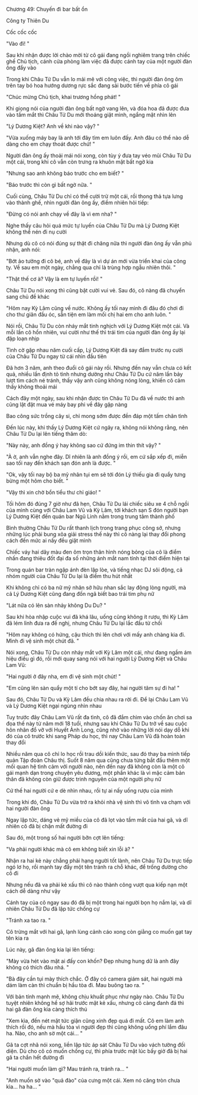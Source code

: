 




Chương 49: Chuyến đi bar bất ổn

Công ty Thiên Du

Cốc cốc cốc

"Vào đi! "

Sau khi nhận được lời chào mời từ cô gái đang ngồi nghiêm trang trên chiếc ghế Chủ tịch, cánh cửa phòng làm việc đã được cánh tay của một người đàn ông đẩy vào

Trong khi Châu Tử Du vẫn lo mải mê với công việc, thì người đàn ông ôm trên tay bó hoa hướng dương rực sắc đang sải bước tiến về phía cô gái

"Chúc mừng Chủ tịch, khai trương hồng phát! "

Khi giọng nói của người đàn ông bất ngờ vang lên, và đóa hoa đã được đưa vào tầm mắt thì Châu Tử Du mới thoáng giật mình, ngẩng mặt nhìn lên

"Lý Dương Kiệt? Anh về khi nào vậy? "

"Vừa xuống máy bay là anh tới đây tìm em luôn đấy. Anh đâu có thể nào dễ dàng cho em chạy thoát được chứ! "

Người đàn ông ấy thoải mái nói xong, còn tùy ý đưa tay véo mũi Châu Tử Du một cái, trong khi cô vẫn còn trưng ra khuôn mặt bất ngờ kia

"Nhưng sao anh không báo trước cho em biết? "

"Báo trước thì còn gì bất ngờ nữa. "

Cuối cùng, Châu Tử Du chỉ có thể cười trừ một cái, rồi thong thả tựa lưng vào thành ghế, nhìn người đàn ông ấy, điềm nhiên hỏi tiếp:

"Đừng có nói anh chạy về đây là vì em nha? "

Nghe thấy câu hỏi quá mức tự luyến của Châu Tử Du mà Lý Dương Kiệt không thể nén đi nụ cười

Nhưng dù cô có nói đúng sự thật đi chăng nữa thì người đàn ông ấy vẫn phủ nhận, anh nói:

"Bớt ảo tưởng đi cô bé, anh về đây là vì dự án mới vừa triển khai của công ty. Về sau em một ngày, chẳng qua chỉ là trùng hợp ngẫu nhiên thôi. "

"Thật thế cơ à? Vậy là em tự luyến rồi! "

Châu Tử Du nói xong thì cũng bật cười vui vẻ. Sau đó, cô nàng đã chuyển sang chủ đề khác

"Hôm nay Kỳ Lâm cũng về nước. Không ấy tối nay mình đi đâu đó chơi đi cho thư giãn đầu óc, sẵn tiện em làm mối chị hai em cho anh luôn. "

Nói rồi, Châu Tử Du còn nháy mắt tinh nghịch với Lý Dương Kiệt một cái. Và mỗi lần cô hồn nhiên, vui cười như thế thì trái tim của người đàn ông ấy lại đập loạn nhịp

Tình cờ gặp nhau năm cuối cấp, Lý Dương Kiệt đã say đắm trước nụ cười của Châu Tử Du ngay từ cái nhìn đầu tiên

Đã hơn 3 năm, anh theo đuổi cô gái này rồi. Nhưng đến nay vẫn chưa có kết quả, nhiều lần định tỏ tình nhưng dường như Châu Tử Du cứ năm lần bảy lượt tìm cách né tránh, thấy vậy anh cũng không nóng lòng, khiến cô cảm thấy không thoải mái

Cách đây một ngày, sau khi nhận được tin Châu Tử Du đã về nước thì anh cũng lật đật mua vé máy bay phi về đây gặp nàng

Bao công sức trồng cây si, chỉ mong sớm được đền đáp một tấm chân tình

Đến lúc này, khi thấy Lý Dương Kiệt cứ ngây ra, không nói không rằng, nên Châu Tử Du lại lên tiếng thăm dò:

"Này này, anh đồng ý hay không sao cứ đứng im thin thít vậy? "

"À ờ, anh vẫn nghe đây. Dĩ nhiên là anh đồng ý rồi, em cứ sắp xếp đi, miễn sao tối nay đến khách sạn đón anh là được. "

"Ok, vậy tối nay bộ ba mỹ nhân tụi em sẽ tới đón Lý thiếu gia đi quẩy tưng bừng một hôm cho biết. "

"Vậy thì xin chờ bổn tiểu thư chỉ giáo! "


Tối hôm đó đúng 7 giờ như đã hẹn, Châu Tử Du lái chiếc siêu xe 4 chỗ ngồi của mình cùng với Châu Lam Vũ và Kỳ Lâm, tới khách sạn S đón người bạn Lý Dương Kiệt đến quán bar Ngũ Linh nằm trong trung tâm thành phố

Bình thường Châu Tử Du rất thanh lịch trong trang phục công sở, nhưng những lúc phải bung xõa giải stress thế này thì cô nàng lại thay đổi phong cách đến mức ai nấy đều giật mình

Chiếc váy hai dây màu đen ôm trọn thân hình nóng bỏng của cô là điểm nhấn đang thiêu đốt đại đa số những ánh mắt nam tính tại thời điểm hiện tại

Trong quán bar tràn ngập ánh đèn lập lòe, và tiếng nhạc DJ sôi động, cả nhóm người của Châu Tử Du lại là điểm thu hút nhất

Khi không chỉ có ba nữ mỹ nhân sở hữu nhan sắc lay động lòng người, mà cả Lý Dương Kiệt cũng đang đốn ngã biết bao trái tim phụ nữ

"Lát nữa có lên sàn nhảy không Du Du? "

Sau khi hòa nhập cuộc vui đã khá lâu, uống cũng không ít rượu, thì Kỳ Lâm đã lém lỉnh đưa ra đề nghị, nhưng Châu Tử Du lại lắc đầu từ chối

"Hôm nay không có hứng, cậu thích thì lên chơi với mấy anh chàng kia đi. Mình đi vệ sinh một chút đã. "

Nói xong, Châu Tử Du còn nháy mắt với Kỳ Lâm một cái, như đang ngầm ám hiệu điều gì đó, rồi mới quay sang nói với hai người Lý Dương Kiệt và Châu Lam Vũ:

"Hai người ở đây nha, em đi vệ sinh một chút! "

"Em cũng lên sàn quẩy một tí cho bớt say đây, hai người tâm sự đi ha! "

Sau đó, Châu Tử Du và Kỳ Lâm đều chia nhau ra rời đi. Để lại Châu Lam Vũ và Lý Dương Kiệt ngại ngùng nhìn nhau

Tuy trước đây Châu Lam Vũ rất đa tình, cô đã đắm chìm vào chốn ăn chơi sa đọa thế này từ năm mới 18 tuổi, nhưng sau khi Châu Tử Du trở về sau cuộc hôn nhân đổ vỡ với Huyết Ảnh Long, cũng nhờ vào những lời nói dạy dỗ khi đó của cô trước khi sang Pháp du học, thì nay Châu Lam Vũ đã hoàn toàn thay đổi

Nhiều năm qua cô chỉ lo học rồi trau dồi kiến thức, sau đó thay ba mình tiếp quản Tập đoàn Châu thị. Suốt 8 năm qua cũng chưa từng bắt đầu thêm một mối quan hệ tình cảm với người nào, nên đến nay đã không còn là một cô gái mạnh dạn trong chuyện yêu đương, một phần khác là vì mặc cảm bản thân đã không còn giữ được trinh nguyên của một người phụ nữ

Cứ thế hai người cứ e dè nhìn nhau, rồi tự ai nấy uống rượu của mình

Trong khi đó, Châu Tử Du vừa trở ra khỏi nhà vệ sinh thì vô tình va chạm với hai người đàn ông

Ngay lập tức, dáng vẻ mỹ miều của cô đã lọt vào tầm mắt của hai gã, và dĩ nhiên cô đã bị chặn mất đường đi

Sau đó, một trong số hai người bỡn cợt lên tiếng:

"Va phải người khác mà cô em không biết xin lỗi à? "

Nhận ra hai kẻ này chẳng phải hạng người tốt lành, nên Châu Tử Du trực tiếp ngó lơ họ, rồi mạnh tay đẩy một tên tránh ra chỗ khác, để trống đường cho cô đi

Nhưng nếu đã va phải kẻ xấu thì cô nào thành công vượt qua kiếp nạn một cách dễ dàng như vậy

Cánh tay của cô ngay sau đó đã bị một trong hai người bọn họ nắm lại, và dĩ nhiên Châu Tử Du đã lập tức chống cự

"Tránh xa tao ra. "

Cô trừng mắt với hai gã, lạnh lùng cảnh cáo xong còn giằng co muốn gạt tay tên kia ra

Lúc này, gã đàn ông kia lại lên tiếng:

"Mày vừa hét vào mặt ai đấy con khốn? Đẹp nhưng hung dữ là anh đây không có thích đâu nhá. "

"Bà đây cần tụi mày thích chắc. Ở đây có camera giám sát, hai người mà dám làm càn thì chuẩn bị hầu tòa đi. Mau buông tao ra. "

Với bản tính mạnh mẽ, không chịu khuất phục như ngày nào. Châu Tử Du tuyệt nhiên không hề sợ hãi trước mặt kẻ xấu, nhưng cô càng đanh đá thì hai gã đàn ông kia càng thích thú

"Xem kìa, đến nét mặt tức giận cũng xinh đẹp quá đi mất. Cô em làm anh thích rồi đó, nếu mà hầu tòa vì người đẹp thì cũng không uổng phí lắm đâu ha. Nào, cho anh sờ một cái... "

Gã ta cợt nhã nói xong, liền lập tức áp sát Châu Tử Du vào vách tường đối diện. Dù cho cô có muốn chống cự, thì phía trước mặt lúc bấy giờ đã bị hai gã ta chắn hết đường đi

"Hai người muốn làm gì? Mau tránh ra, tránh ra... "

"Anh muốn sờ vào "quả đào" của cưng một cái. Xem nó căng tròn chưa kìa... ha ha... "




